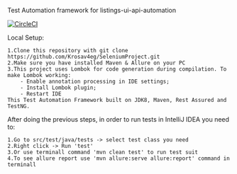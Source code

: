 Test Automation framework for listings-ui-api-automation

[![CircleCI](https://dl.circleci.com/status-badge/img/gh/Krosav4eg/SeleniumProject/tree/master.svg?style=shield)](https://dl.circleci.com/status-badge/redirect/gh/Krosav4eg/SeleniumProject/tree/master)

Local Setup:

    1.Clone this repository with git clone https://github.com/Krosav4eg/SeleniumProject.git
    2.Make sure you have installed Maven & Allure on your PC
    3.This project uses Lombok for code generation during compilation. To make Lombok working:
        - Enable annotation processing in IDE settings;
        - Install Lombok plugin;
        - Restart IDE
    This Test Automation Framework built on JDK8, Maven, Rest Assured and TestNG.

After doing the previous steps, in order to run tests in IntelliJ IDEA you need to:

    1.Go to src/test/java/tests -> select test class you need
    2.Right click -> Run 'test'
    3.Or use terminall command 'mvn clean test' to run test suit 
    4.To see allure report use 'mvn allure:serve allure:report' command in terminall